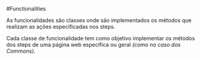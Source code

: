 #Functionalities

<p>As funcionalidades são classes onde são implementados os métodos que realizam as ações especificadas nos steps.</p>
<p>Cada classe de funcionalidade tem como objetivo implementar os métodos dos steps de uma página web específica ou geral <i>(como no caso dos Commons)</i>.</p>